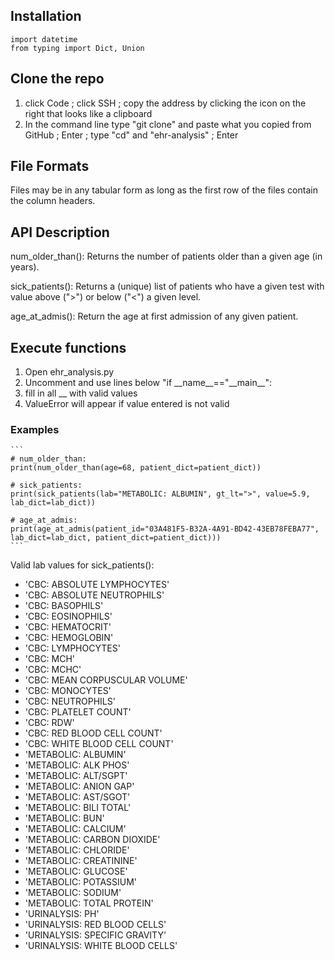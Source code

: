 ## Installation
```
import datetime
from typing import Dict, Union
```

## Clone the repo
1. click Code ; click SSH ; copy the address by clicking the icon on the right that looks like a clipboard
2. In the command line type &quot;git clone&quot; and paste what you copied from GitHub ; Enter ; type &quot;cd&quot; and \"ehr-analysis\" ; Enter

## File Formats
Files may be in any tabular form as long as the first row of the files contain the column headers.

## API Description
num_older_than():
Returns the number of patients older than a given age (in years).

sick_patients():
Returns a (unique) list of patients who have a given test with value above (">") or below ("<") a given level.

age_at_admis():
Return the age at first admission of any given patient.

## Execute functions
1. Open ehr_analysis.py
2. Uncomment and use lines below "if \_\_name\_\_=="\_\_main\_\_":
  1. fill in all __ with valid values
  2. ValueError will appear if value entered is not valid

### Examples
    ```
    # num_older_than:
    print(num_older_than(age=68, patient_dict=patient_dict))

    # sick_patients:
    print(sick_patients(lab="METABOLIC: ALBUMIN", gt_lt=">", value=5.9, lab_dict=lab_dict))

    # age_at_admis:
    print(age_at_admis(patient_id="03A481F5-B32A-4A91-BD42-43EB78FEBA77", lab_dict=lab_dict, patient_dict=patient_dict)))
    ```
    
Valid lab values for sick_patients():
- 'CBC: ABSOLUTE LYMPHOCYTES'
- 'CBC: ABSOLUTE NEUTROPHILS'
- 'CBC: BASOPHILS'
- 'CBC: EOSINOPHILS'
- 'CBC: HEMATOCRIT'
- 'CBC: HEMOGLOBIN'
- 'CBC: LYMPHOCYTES'
- 'CBC: MCH'
- 'CBC: MCHC'
- 'CBC: MEAN CORPUSCULAR VOLUME'
- 'CBC: MONOCYTES'
- 'CBC: NEUTROPHILS'
- 'CBC: PLATELET COUNT'
- 'CBC: RDW'
- 'CBC: RED BLOOD CELL COUNT'
- 'CBC: WHITE BLOOD CELL COUNT'
- 'METABOLIC: ALBUMIN'
- 'METABOLIC: ALK PHOS'
- 'METABOLIC: ALT/SGPT'
- 'METABOLIC: ANION GAP'
- 'METABOLIC: AST/SGOT'
- 'METABOLIC: BILI TOTAL'
- 'METABOLIC: BUN'
- 'METABOLIC: CALCIUM'
- 'METABOLIC: CARBON DIOXIDE'
- 'METABOLIC: CHLORIDE'
- 'METABOLIC: CREATININE'
- 'METABOLIC: GLUCOSE'
- 'METABOLIC: POTASSIUM'
- 'METABOLIC: SODIUM'
- 'METABOLIC: TOTAL PROTEIN'
- 'URINALYSIS: PH'
- 'URINALYSIS: RED BLOOD CELLS'
- 'URINALYSIS: SPECIFIC GRAVITY'
- 'URINALYSIS: WHITE BLOOD CELLS'
